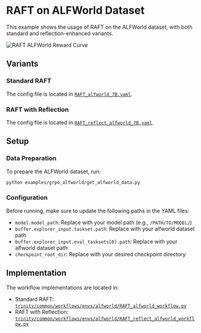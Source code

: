 # RAFT on ALFWorld Dataset

This example shows the usage of RAFT on the ALFWorld dataset, with both standard and reflection-enhanced variants.

![RAFT ALFWorld Reward Curve](../../docs/sphinx_doc/assets/RAFT_alfworld_reward_curve.png)

## Variants

### Standard RAFT
The config file is located in [`RAFT_alfworld_7B.yaml`](RAFT_alfworld_7B.yaml).

### RAFT with Reflection
The config file is located in [`RAFT_reflect_alfworld_7B.yaml`](RAFT_reflect_alfworld_7B.yaml).

## Setup

### Data Preparation
To prepare the ALFWorld dataset, run:
```bash
python examples/grpo_alfworld/get_alfworld_data.py
```

### Configuration
Before running, make sure to update the following paths in the YAML files:
- `model.model_path`: Replace with your model path (e.g., `/PATH/TO/MODEL/`)
- `buffer.explorer_input.taskset.path`: Replace with your alfworld dataset path
- `buffer.explorer_input.eval_tasksets[0].path`: Replace with your alfworld dataset path
- `checkpoint_root_dir`: Replace with your desired checkpoint directory

## Implementation
The workflow implementations are located in:
- Standard RAFT: [`trinity/common/workflows/envs/alfworld/RAFT_alfworld_workflow.py`](../../trinity/common/workflows/envs/alfworld/RAFT_alfworld_workflow.py)
- RAFT with Reflection: [`trinity/common/workflows/envs/alfworld/RAFT_reflect_alfworld_workflow.py`](../../trinity/common/workflows/envs/alfworld/RAFT_reflect_alfworld_workflow.py)
